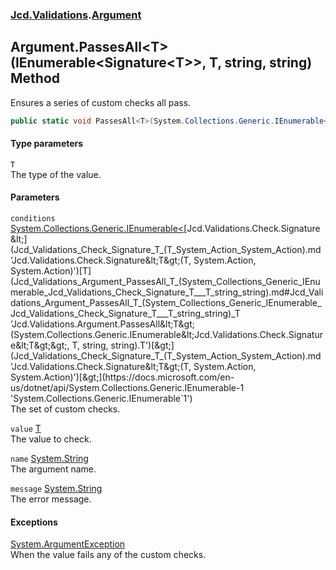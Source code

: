 ### [Jcd.Validations](Jcd_Validations.md 'Jcd.Validations').[Argument](Jcd_Validations_Argument.md 'Jcd.Validations.Argument')
## Argument.PassesAll&lt;T&gt;(IEnumerable&lt;Signature&lt;T&gt;&gt;, T, string, string) Method
Ensures a series of custom checks all pass.  
```csharp
public static void PassesAll<T>(System.Collections.Generic.IEnumerable<Jcd.Validations.Check.Signature<T>> conditions, T value, string name=null, string message=null);
```
#### Type parameters
<a name='Jcd_Validations_Argument_PassesAll_T_(System_Collections_Generic_IEnumerable_Jcd_Validations_Check_Signature_T___T_string_string)_T'></a>
`T`  
The type of the value.
  
#### Parameters
<a name='Jcd_Validations_Argument_PassesAll_T_(System_Collections_Generic_IEnumerable_Jcd_Validations_Check_Signature_T___T_string_string)_conditions'></a>
`conditions` [System.Collections.Generic.IEnumerable&lt;](https://docs.microsoft.com/en-us/dotnet/api/System.Collections.Generic.IEnumerable-1 'System.Collections.Generic.IEnumerable`1')[Jcd.Validations.Check.Signature&lt;](Jcd_Validations_Check_Signature_T_(T_System_Action_System_Action).md 'Jcd.Validations.Check.Signature&lt;T&gt;(T, System.Action, System.Action)')[T](Jcd_Validations_Argument_PassesAll_T_(System_Collections_Generic_IEnumerable_Jcd_Validations_Check_Signature_T___T_string_string).md#Jcd_Validations_Argument_PassesAll_T_(System_Collections_Generic_IEnumerable_Jcd_Validations_Check_Signature_T___T_string_string)_T 'Jcd.Validations.Argument.PassesAll&lt;T&gt;(System.Collections.Generic.IEnumerable&lt;Jcd.Validations.Check.Signature&lt;T&gt;&gt;, T, string, string).T')[&gt;](Jcd_Validations_Check_Signature_T_(T_System_Action_System_Action).md 'Jcd.Validations.Check.Signature&lt;T&gt;(T, System.Action, System.Action)')[&gt;](https://docs.microsoft.com/en-us/dotnet/api/System.Collections.Generic.IEnumerable-1 'System.Collections.Generic.IEnumerable`1')  
The set of custom checks.
  
<a name='Jcd_Validations_Argument_PassesAll_T_(System_Collections_Generic_IEnumerable_Jcd_Validations_Check_Signature_T___T_string_string)_value'></a>
`value` [T](Jcd_Validations_Argument_PassesAll_T_(System_Collections_Generic_IEnumerable_Jcd_Validations_Check_Signature_T___T_string_string).md#Jcd_Validations_Argument_PassesAll_T_(System_Collections_Generic_IEnumerable_Jcd_Validations_Check_Signature_T___T_string_string)_T 'Jcd.Validations.Argument.PassesAll&lt;T&gt;(System.Collections.Generic.IEnumerable&lt;Jcd.Validations.Check.Signature&lt;T&gt;&gt;, T, string, string).T')  
The value to check.
  
<a name='Jcd_Validations_Argument_PassesAll_T_(System_Collections_Generic_IEnumerable_Jcd_Validations_Check_Signature_T___T_string_string)_name'></a>
`name` [System.String](https://docs.microsoft.com/en-us/dotnet/api/System.String 'System.String')  
The argument name.
  
<a name='Jcd_Validations_Argument_PassesAll_T_(System_Collections_Generic_IEnumerable_Jcd_Validations_Check_Signature_T___T_string_string)_message'></a>
`message` [System.String](https://docs.microsoft.com/en-us/dotnet/api/System.String 'System.String')  
The error message.
  
#### Exceptions
[System.ArgumentException](https://docs.microsoft.com/en-us/dotnet/api/System.ArgumentException 'System.ArgumentException')  
When the value fails any of the custom checks.

